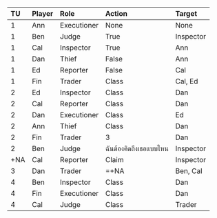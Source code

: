 | TU  | Player | Role        | Action                 | Target     |
| :---| :------| :-----------| :----------------------| :--------- |
| 1   | Ann    | Executioner | None                   | None       |
| 1   | Ben    | Judge       | True                   | Inspector  |
| 1   | Cal    | Inspector   | True                   | Ann        |
| 1   | Dan    | Thief       | False                  | Ann        |
| 1   | Ed     | Reporter    | False                  | Cal        |
| 1   | Fin    | Trader      | Class                  | Cal, Ed    |
| 2   | Ed     | Inspector   | Class                  | Dan        |
| 2   | Cal    | Reporter    | Class                  | Dan        |
| 2   | Dan    | Executioner | Class                  | Ed         |
| 2   | Ann    | Thief       | Class                  | Dan        |
| 2   | Fin    | Trader      | 3                      | Dan        |
| 2   | Ben    | Judge       | ฉันต้องคิดถึงเธอแบบไหน | Inspector  |
| +NA | Cal    | Reporter    | Claim                  | Inspector  |
| 3   | Dan    | Trader      | =+NA                   | Ben, Cal   |
| 4   | Ben    | Inspector   | Class                  | Dan        |
| 4   | Fin    | Executioner | Class                  | Dan        |
| 4   | Cal    | Judge       | Class                  | Trader     |